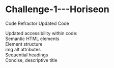 # Challenge-1---Horiseon
Code Refractor Updated Code

Updated accessibility within code: <br />
  Semantic HTML elements <br />
  Element structure <br />
  img alt attributes <br />
  Sequential headings <br />
  Concise, descriptive title
